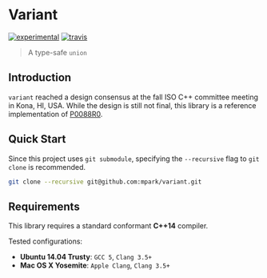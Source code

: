 # Variant

[![experimental](http://badges.github.io/stability-badges/dist/experimental.svg)](http://github.com/badges/stability-badges)
[![travis](https://travis-ci.org/mpark/variant.svg?branch=master)](https://travis-ci.org/mpark/variant)

> A type-safe `union`

## Introduction

`variant` reached a design consensus at the fall ISO C++ committee meeting in
Kona, HI, USA. While the design is still not final, this library is a reference
implementation of [P0088R0].

## Quick Start

Since this project uses `git submodule`, specifying the `--recursive` flag to
`git clone` is recommended.

```bash
git clone --recursive git@github.com:mpark/variant.git
```

## Requirements

This library requires a standard conformant __C++14__ compiler.

Tested configurations:
  * __Ubuntu 14.04 Trusty__: `GCC 5`, `Clang 3.5+`
  * __Mac OS X Yosemite__: `Apple Clang`, `Clang 3.5+`

[P0088R0]: http://www.open-std.org/jtc1/sc22/wg21/docs/papers/2015/p0088r0.pdf
